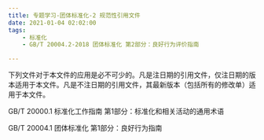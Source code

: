```yaml
---
title: 专题学习-团体标准化-2 规范性引用文件
date: 2021-01-04 02:02:00
tags: 
	- 标准化
	- GB/T 20004.2-2018 团体标准化 第2部分：良好行为评价指南

---
```


下列文件对于本文件的应用是必不可少的。凡是注日期的引用文件，仅注日期的版本适用于本文件。凡是不注日期的引用文件，其最新版本（包括所有的修改单）适用于本文件。

GB/T 20000.1 标准化工作指南 第1部分：标准化和相关活动的通用术语

GB/T 20004.1 团体标准化 第1部分：良好行为指南